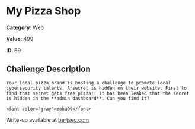 # My Pizza Shop
**Category**: Web

**Value**: 499

**ID**: 69

## Challenge Description
```
Your local pizza brand is hosting a challenge to promote local cybersecurity talents. A secret is hidden on their website. First to find that secret gets free pizza!! It has been leaked that the secret is hidden in the **admin dashboard**. Can you find it?

<font color="gray">moha09</font>
```

Write-up available at [bertsec.com](https://bertsec.com)
